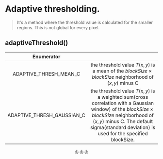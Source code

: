 # Adaptive thresholding.
>It's a method where the threshold value is calculated for the smaller regions. This is not global for every pixel.

## adaptiveThreshold()

|Enumerator|   |
|:--------:|:-:|
|ADAPTIVE_THRESH_MEAN_C|the threshold value $T(x, y)$ is a mean of the $blockSize \times blockSize$ neighborhood of $(x, y)$ minus C|
|ADAPTIVE_THRESH_GAUSSIAN_C|the threshold value $T(x, y)$ is a weighted sum(cross correlation with a Gaussian window) of the $blockSize \times blockSize$ neighborhood of $(x, y)$ minus C. The default sigma(standard deviation) is used for the specified blockSize.|

<p align="center">
&#9678; &#9678; &#9678;
</p>

